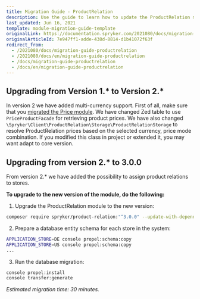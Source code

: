 ```yaml
---
title: Migration Guide - ProductRelation
description: Use the guide to learn how to update the ProductRelation module to a newer version.
last_updated: Jun 16, 2021
template: module-migration-guide-template
originalLink: https://documentation.spryker.com/2021080/docs/migration-guide-productrelation
originalArticleId: 7e947ff1-adde-438d-8814-d1b41072f63f
redirect_from:
  - /2021080/docs/migration-guide-productrelation
  - /2021080/docs/en/migration-guide-productrelation
  - /docs/migration-guide-productrelation
  - /docs/en/migration-guide-productrelation
---
```


## Upgrading from Version 1.* to Version 2.*

In version 2 we have added multi-currency support. First of all, make sure that you [migrated the Price module](/docs/scos/dev/module-migration-guides/{{page.version}}/migration-guide-price.html). We have changed Zed table to use `PriceProductFacade` for retrieving product prices. We have also changed `\Spryker\Client\ProductRelation\Storage\ProductRelationStorage` to resolve ProductRelation prices based on the selected currency, price mode combination. If you modified this class in project or extended it, you may want adapt to core version.



## Upgrading from version 2.* to 3.0.0

From version 2.* we have added the possibility to assign product relations to stores.

**To upgrade to the new version of the module, do the following:**

1. Upgrade the ProductRelation module to the new version:
```bash
composer require spryker/product-relation:"^3.0.0" --update-with-dependencies
```

2. Prepare a database entity schema for each store in the system:
```bash
APPLICATION_STORE=DE console propel:schema:copy
APPLICATION_STORE=US console propel:schema:copy
...
```


3. Run the database migration:
```bash
console propel:install
console transfer:generate
```

*Estimated migration time: 30 minutes.*


<!-- **See also:**
* [Learn more about Products in multi-store environment](/docs/scos/dev/feature-integration-guides/{{page.version}}/multi-store-products-feature-integration.html) -->

<!-- Last review date: Nov 23, 2017 by Aurimas Ličkus -->
